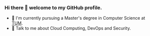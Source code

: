 ### Hi there 👋 welcome to my GitHub profile.

- 🏫 I'm currently pursuing a Master's degree in Computer Science at
  [TUM](https://www.tum.de).
- 💬 Talk to me about Cloud Computing, DevOps and Security.
<!--
**heliumind/heliumind** is a ✨ _special_ ✨ repository because its `README.md` (this file) appears on your GitHub profile.

Here are some ideas to get you started:

- 🔭 I’m currently working on ...
- 🌱 I’m currently learning ...
- 👯 I’m looking to collaborate on ...
- 🤔 I’m looking for help with ...
- 💬 Ask me about ...
- 📫 How to reach me: ...
- 😄 Pronouns: ...
- ⚡ Fun fact: ...
-->
